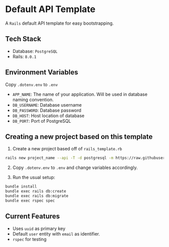 # Default API Template

A `Rails` default API template for easy bootstrapping.

## Tech Stack

* Database: `PostgreSQL`
* Rails: `8.0.1`

## Environment Variables

Copy `.dotenv.env` to `.env`

* `APP_NAME`: The name of your application. Will be used in database naming convention.
* `DB_USERNAME`: Database username
* `DB_PASSWORD`: Database password
* `DB_HOST`: Host location of database
* `DB_PORT`: Port of PostgreSQL

## Creating a new project based on this template

1. Create a new project based off of `rails_template.rb`

```bash
rails new project_name --api -T -d postgresql -m https://raw.githubusercontent.com/cloudband-solutions/default_api/refs/heads/master/rails_template.rb
```

2. Copy `.dotenv.env` to `.env` and change variables accordingly.

3. Run the usual setup:

```bash
bundle install
bundle exec rails db:create
bundle exec rails db:migrate
bundle exec rspec spec
```

## Current Features

* Uses `uuid` as primary key
* Default `user` entity with `email` as identifier.
* `rspec` for testing
